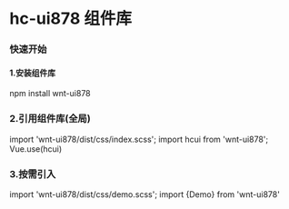 # hc-ui878 组件库
### 快速开始
#### 1.安装组件库

npm install wnt-ui878

### 2.引用组件库(全局)
import 'wnt-ui878/dist/css/index.scss';
import hcui from 'wnt-ui878';
Vue.use(hcui)

### 3.按需引入
import 'wnt-ui878/dist/css/demo.scss';
import {Demo} from 'wnt-ui878'

